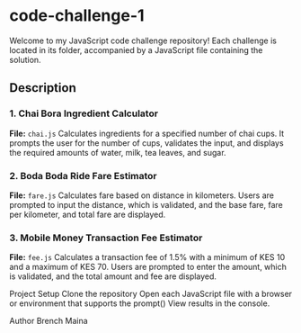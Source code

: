 # code-challenge-1

Welcome to my JavaScript code challenge repository! Each challenge is located in its  folder, accompanied by a JavaScript file containing the solution.

## Description

### 1. Chai Bora Ingredient Calculator
**File:** `chai.js`
Calculates ingredients for a specified number of chai cups. It prompts the user for the number of cups, validates the input, and displays the required amounts of water, milk, tea leaves, and sugar.

### 2. Boda Boda Ride Fare Estimator
**File:** `fare.js`
Calculates fare based on distance in kilometers. Users are prompted to input the distance, which is validated, and the base fare, fare per kilometer, and total fare are displayed.

### 3. Mobile Money Transaction Fee Estimator
**File:** `fee.js`
Calculates a transaction fee of 1.5% with a minimum of KES 10 and a maximum of KES 70. Users are prompted to enter the amount, which is validated, and the total amount and fee are displayed.

Project Setup
Clone the repository
Open each JavaScript file with a browser or environment that supports the prompt()
View results in the console.  

Author
Brench Maina
